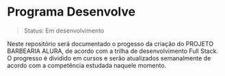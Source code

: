 <h1>Programa Desenvolve</h1>

> Status: Em desenvolvimento 

Neste repositório será documentado o progesso da criação do PROJETO BARBEARIA ALURA, de acordo com a trilha de desenvolvimento Full Stack. 
O progresso é dividido em cursos e serão atualizados semanalmente de acordo com a competência estudada naquele momento.
